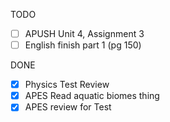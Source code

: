 TODO
- [ ] APUSH Unit 4, Assignment 3
- [ ] English finish part 1 (pg 150)

DONE
- [X] Physics Test Review
- [X] APES Read aquatic biomes thing
- [X] APES review for Test
